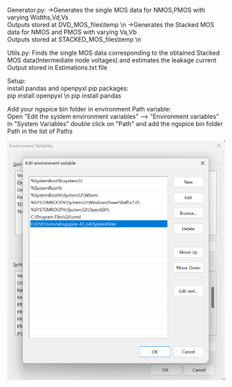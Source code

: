 
Generator.py:
->Generates the single MOS data for NMOS,PMOS with varying Widths,Vd,Vs \
    Outputs stored at DVD_MOS_files\temp \n
->Generates the Stacked MOS data for NMOS and PMOS with varying Va,Vb \
    Outputs stored at STACKED_MOS_files\temp \n

Utils.py:
Finds the single MOS data corresponding to the obtained Stacked MOS data(Intermediate node voltages) and estimates the leakage current \
    Output stored in Estimations.txt file

Setup:\
install pandas and openpyxl pip packages:\
pip install openpyxl \n
pip install pandas

Add your ngspice bin folder in environment Path variable:\
Open "Edit the system environment variables" --> "Environment variables" \
In "System Variables" double click on "Path" and add the ngspice bin folder Path in the list of Paths 

![alt text](image.png)